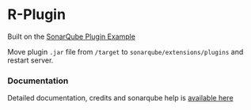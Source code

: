 # R-Plugin




Built on the [SonarQube Plugin Example](https://github.com/SonarSource/sonar-custom-plugin-example)

Move plugin `.jar` file from `/target` to `sonarqube/extensions/plugins` and restart server.

### Documentation

Detailed documentation, credits and sonarqube help is [available here](Documentation)


